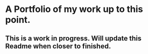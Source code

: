 # A Portfolio of my work up to this point.

## This is a work in progress. Will update this Readme when closer to finished.